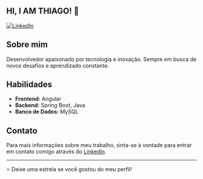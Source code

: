 ## HI, I AM THIAGO! 👋

[![LinkedIn](https://img.shields.io/badge/LinkedIn-0077B5?style=for-the-badge&logo=linkedin&logoColor=white)](https://www.linkedin.com/in/thiago-emanuel-correia-heckler-77ba27268/)

## Sobre mim
Desenvolvedor apaixonado por tecnologia e inovação. Sempre em busca de novos desafios e aprendizado constante.

## Habilidades
- **Frontend:** Angular
- **Backend:** Spring Boot, Java
- **Banco de Dados:** MySQL

## Contato
Para mais informações sobre meu trabalho, sinta-se à vontade para entrar em contato comigo através do [LinkedIn](https://www.linkedin.com/in/thiago-emanuel-correia-heckler-77ba27268/).

---

⭐️ Deixe uma estrela se você gostou do meu perfil!


